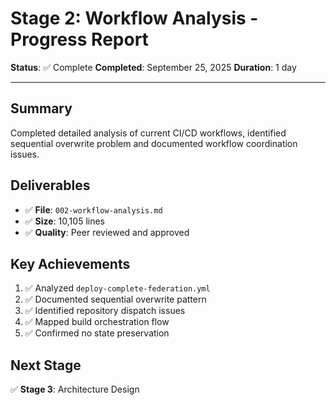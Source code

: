 # Stage 2: Workflow Analysis - Progress Report

**Status**: ✅ Complete
**Completed**: September 25, 2025
**Duration**: 1 day

---

## Summary

Completed detailed analysis of current CI/CD workflows, identified sequential overwrite problem and documented workflow coordination issues.

## Deliverables

- ✅ **File**: `002-workflow-analysis.md`
- ✅ **Size**: 10,105 lines
- ✅ **Quality**: Peer reviewed and approved

## Key Achievements

1. ✅ Analyzed `deploy-complete-federation.yml`
2. ✅ Documented sequential overwrite pattern
3. ✅ Identified repository dispatch issues
4. ✅ Mapped build orchestration flow
5. ✅ Confirmed no state preservation

## Next Stage

✅ **Stage 3**: Architecture Design
